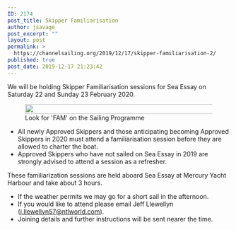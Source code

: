 ```yaml
---
ID: 2174
post_title: Skipper Familiarisation
author: jsavage
post_excerpt: ""
layout: post
permalink: >
  https://channelsailing.org/2019/12/17/skipper-familiarisation-2/
published: true
post_date: 2019-12-17 21:23:42
---
```

<!-- wp:paragraph -->
<p>We will be holding Skipper Familiarisation sessions for Sea Essay on  Saturday 22 and Sunday 23 February 2020. </p>
<!-- /wp:paragraph -->

<!-- wp:image {"id":2650,"width":580,"height":22,"sizeSlug":"large"} -->
<figure class="wp-block-image size-large is-resized"><img src="https://channelsailing.org/wp-content/uploads/2020/01/image-1.png" alt="" class="wp-image-2650" width="580" height="22"/><figcaption>Look for 'FAM' on the Sailing Programme</figcaption></figure>
<!-- /wp:image -->

<!-- wp:list -->
<ul><li>All newly Approved Skippers and those anticipating becoming Approved Skippers in 2020 must attend a familiarisation session before they are allowed to charter the boat. </li><li>Approved Skippers who have not sailed on Sea Essay in 2019 are strongly advised to attend a session as a refresher. </li></ul>
<!-- /wp:list -->

<!-- wp:paragraph -->
<p>These familiarization sessions are held aboard Sea Essay at Mercury Yacht Harbour and take about 3 hours.</p>
<!-- /wp:paragraph -->

<!-- wp:list -->
<ul><li>If the weather permits we may go for a short sail in the afternoon. </li><li>If you would like to attend please email Jeff Llewellyn (<a href="mailto:j.llewellyn57@ntlworld.com?subject=msg_fm_website">j.llewellyn57@ntlworld.com</a>). </li><li>Joining details and further instructions will be sent nearer the time.</li></ul>
<!-- /wp:list -->